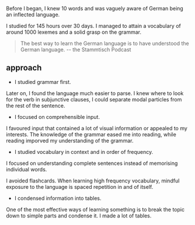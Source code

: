 <!--
name: month of german
peek: Five hours of studying every day for a month.
tags: languages
date: 1633785019
-->

Before I began, I knew 10 words and was vaguely aware of German being an inflected language.

I studied for 145 hours over 30 days. I managed to attain a vocabulary of around 1000 lexemes and a solid grasp on the grammar.

> The best way to learn the German language is to have understood the German language.  -- the Stammtisch Podcast

## approach

- I studied grammar first.

Later on, I found the language much easier to parse. I knew where to look for the verb in subjunctive clauses, I could separate modal particles from the rest of the sentence.

- I focused on comprehensible input.

I favoured input that contained a lot of visual information or appealed to my interests. The knowledge of the grammar eased me into reading, while reading imporved my understanding of the grammar.

- I studied vocabulary in context and in order of frequency.

I focused on understanding complete sentences instead of memorising individual words.

I avoided flashcards. When learning high frequency vocabulary, mindful exposure to the language is spaced repetition in and of itself.

- I condensed information into tables.

One of the most effective ways of learning something is to break the topic down to simple parts and condense it. I made a lot of tables.
<!---->
<!--  class='full-width' -->
<!-- <div markdown='1'> -->
<!---->
<!-- | m | f | n | p | 1s   | 2s | -->
<!-- | - | - | - | - | -    | -  | -->
<!-- | n | e | s | e ||| -->
<!-- | r | e | s | e ||| -->
<!-- | m | r | m | n ||| -->
<!-- | s | r | s | r ||| -->
<!-- | n | e | s | e |ich   |du|       -->
<!-- | r | e | s | e |mich  |dich|     -->
<!-- | m | r | m | n |mir   |dir|      -->
<!-- | r | r | r | r |meiner|deiner|   -->
<!---->
<!---->
<!-- | m | f | n | p | -->
<!-- | - | - | - | - | -->
<!-- | n | e | s | e | -->
<!-- | r | e | s | e | -->
<!-- | m | r | m | n | -->
<!---->
<!-- </div> -->







<!--
Adjective declension can be summarised as follows:

> Add a strong ending to the adjective if the determiner does not carry one or does not exist; otherwise, add a weak ending.

This does not warrant memorising table after table of 16 endings each.
-->
